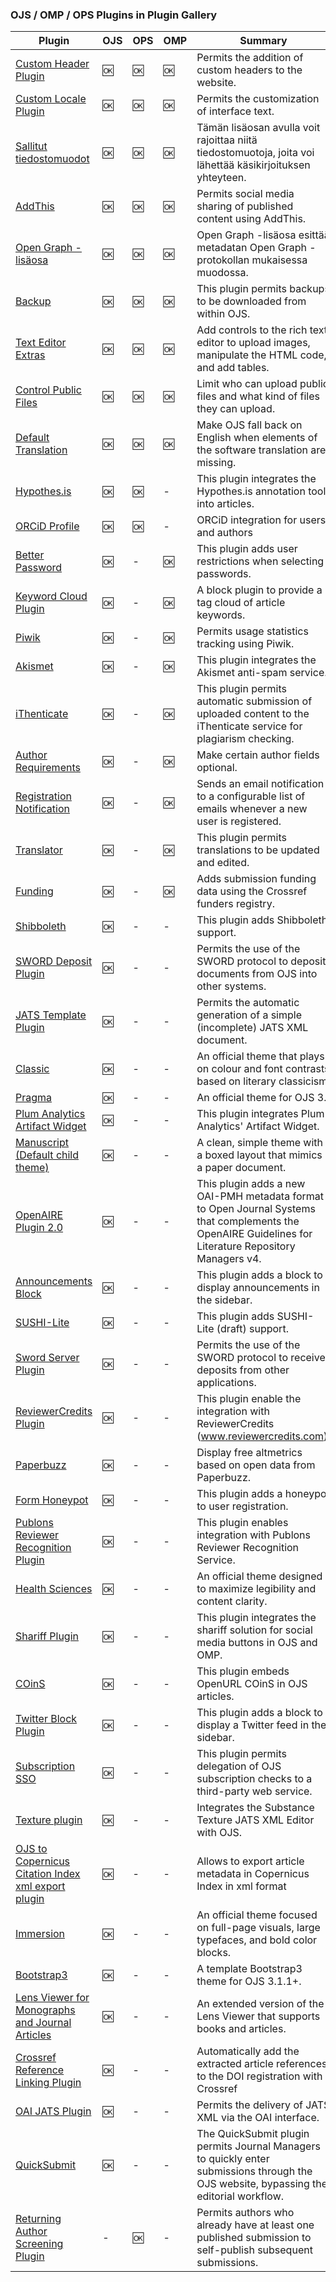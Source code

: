 ### OJS / OMP / OPS Plugins in Plugin Gallery
Plugin|OJS|OPS|OMP|Summary
|---|---|---|---|---
|[Custom Header Plugin](https://github.com/asmecher/customHeader/)|:ok:|:ok:|:ok:|Permits the addition of custom headers to the website.
|[Custom Locale Plugin](https://github.com/pkp/customLocale/)|:ok:|:ok:|:ok:|Permits the customization of interface text.
|[Sallitut tiedostomuodot](https://github.com/ajnyga/allowedUploads)|:ok:|:ok:|:ok:|Tämän lisäosan avulla voit rajoittaa niitä tiedostomuotoja, joita voi lähettää käsikirjoituksen yhteyteen.
|[AddThis](https://github.com/pkp/addThis)|:ok:|:ok:|:ok:|Permits social media sharing of published content using AddThis.
|[Open Graph -lisäosa](https://github.com/ajnyga/openGraph)|:ok:|:ok:|:ok:|Open Graph -lisäosa esittää metadatan Open Graph -protokollan mukaisessa muodossa.
|[Backup](https://github.com/asmecher/backup)|:ok:|:ok:|:ok:|This plugin permits backups to be downloaded from within OJS.
|[Text Editor Extras](https://github.com/pkp/textEditorExtras)|:ok:|:ok:|:ok:|Add controls to the rich text editor to upload images, manipulate the HTML code, and add tables.
|[Control Public Files](https://github.com/pkp/controlPublicFiles)|:ok:|:ok:|:ok:|Limit who can upload public files and what kind of files they can upload.
|[Default Translation](https://github.com/pkp/defaultTranslation)|:ok:|:ok:|:ok:|Make OJS fall back on English when elements of the software translation are missing.
|[Hypothes.is](https://github.com/asmecher/hypothesis)|:ok:|:ok:|-|This plugin integrates the Hypothes.is annotation tool into articles.
|[ORCiD Profile](https://github.com/pkp/orcidProfile)|:ok:|:ok:|-|ORCiD integration for users and authors
|[Better Password](https://github.com/ulsdevteam/pkp-betterPassword)|:ok:|-|:ok:|This plugin adds user restrictions when selecting passwords.
|[Keyword Cloud Plugin](https://github.com/lepidus/ojs3-keywordcloud-plugin)|:ok:|-|:ok:|A block plugin to provide a tag cloud of article keywords.
|[Piwik](https://github.com/pkp/piwik)|:ok:|-|:ok:|Permits usage statistics tracking using Piwik.
|[Akismet](https://github.com/ulsdevteam/pkp-akismet)|:ok:|-|:ok:|This plugin integrates the Akismet anti-spam service.
|[iThenticate](https://github.com/asmecher/plagiarism)|:ok:|-|:ok:|This plugin permits automatic submission of uploaded content to the iThenticate service for plagiarism checking.
|[Author Requirements](https://github.com/ewhanson/authorRequirements)|:ok:|-|:ok:|Make certain author fields optional.
|[Registration Notification](https://github.com/pkp/registrationNotification)|:ok:|-|:ok:|Sends an email notification to a configurable list of emails whenever a new user is registered.
|[Translator](https://github.com/pkp/translator)|:ok:|-|:ok:|This plugin permits translations to be updated and edited.
|[Funding](https://github.com/ajnyga/funding/)|:ok:|-|:ok:|Adds submission funding data using the Crossref funders registry.
|[Shibboleth](https://github.com/pkp/shibboleth)|:ok:|-|-|This plugin adds Shibboleth support.
|[SWORD Deposit Plugin](https://github.com/asmecher/sword/)|:ok:|-|-|Permits the use of the SWORD protocol to deposit documents from OJS into other systems.
|[JATS Template Plugin](https://github.com/pkp/jatsTemplate/)|:ok:|-|-|Permits the automatic generation of a simple (incomplete) JATS XML document.
|[Classic](https://github.com/pkp/classic)|:ok:|-|-|An official theme that plays on colour and font contrasts based on literary classicism.
|[Pragma](https://github.com/pkp/pragma)|:ok:|-|-|An official theme for OJS 3.
|[Plum Analytics Artifact Widget](https://github.com/ulsdevteam/ojs-plum-plugin)|:ok:|-|-|This plugin integrates Plum Analytics' Artifact Widget.
|[Manuscript (Default child theme)](https://github.com/NateWr/defaultManuscript)|:ok:|-|-|A clean, simple theme with a boxed layout that mimics a paper document.
|[OpenAIRE Plugin 2.0](https://github.com/ojsde/openAIRE)|:ok:|-|-|This plugin adds a new OAI-PMH metadata format to Open Journal Systems that complements the OpenAIRE Guidelines for Literature Repository Managers v4.
|[Announcements Block](https://github.com/RBoelter/announcementsBlock)|:ok:|-|-|This plugin adds a block to display announcements in the sidebar.
|[SUSHI-Lite](https://github.com/ulsdevteam/ojs-sushiLite-plugin)|:ok:|-|-|This plugin adds SUSHI-Lite (draft) support.
|[Sword Server Plugin](https://github.com/quoideneuf/swordServer)|:ok:|-|-|Permits the use of the SWORD protocol to receive deposits from other applications.
|[ReviewerCredits Plugin](https://github.com/4Science/reviewercredits-ojs)|:ok:|-|-|This plugin enable the integration with ReviewerCredits (www.reviewercredits.com).
|[Paperbuzz](https://github.com/pkp/paperbuzz)|:ok:|-|-|Display free altmetrics based on open data from Paperbuzz.
|[Form Honeypot](https://github.com/ulsdevteam/pkp-formHoneypot)|:ok:|-|-|This plugin adds a honeypot to user registration.
|[Publons Reviewer Recognition Plugin](https://github.com/publons/ojs_3_plugin/)|:ok:|-|-|This plugin enables integration with Publons Reviewer Recognition Service.
|[Health Sciences](https://github.com/pkp/healthSciences)|:ok:|-|-|An official theme designed to maximize legibility and content clarity.
|[Shariff Plugin](https://github.com/ojsde/shariff)|:ok:|-|-|This plugin integrates the shariff solution for social media buttons in OJS and OMP.
|[COinS](https://github.com/pkp/coins)|:ok:|-|-|This plugin embeds OpenURL COinS in OJS articles.
|[Twitter Block Plugin](https://github.com/RBoelter/ojs3-twitter-sidebar)|:ok:|-|-|This plugin adds a block to display a Twitter feed in the sidebar.
|[Subscription SSO](https://github.com/asmecher/subscriptionSSO)|:ok:|-|-|This plugin permits delegation of OJS subscription checks to a third-party web service.
|[Texture plugin](https://github.com/asmecher/texture)|:ok:|-|-|Integrates the Substance Texture JATS XML Editor with OJS.
|[OJS to Copernicus Citation Index xml export plugin](https://github.com/a-vodka/ojs_copernicus_export_plugin/)|:ok:|-|-|Allows to export article metadata in Copernicus Index in xml format
|[Immersion](https://github.com/pkp/immersion)|:ok:|-|-|An official theme focused on full-page visuals, large typefaces, and bold color blocks.
|[Bootstrap3](https://github.com/NateWr/bootstrap3)|:ok:|-|-|A template Bootstrap3 theme for OJS 3.1.1+.
|[Lens Viewer for Monographs and Journal Articles](https://github.com/withanage/lensGalleyBits)|:ok:|-|-|An extended version of the Lens Viewer that supports books and articles.
|[Crossref Reference Linking Plugin](https://github.com/pkp/crossrefReferenceLinking)|:ok:|-|-|Automatically add the extracted article references to the DOI registration with Crossref
|[OAI JATS Plugin](https://github.com/pkp/oaiJats/)|:ok:|-|-|Permits the delivery of JATS XML via the OAI interface.
|[QuickSubmit](https://github.com/pkp/quickSubmit)|:ok:|-|-|The QuickSubmit plugin permits Journal Managers to quickly enter submissions through the OJS website, bypassing the editorial workflow.
|[Returning Author Screening Plugin](https://github.com/pkp/returningAuthorScreening)|-|:ok:|-|Permits authors who already have at least one published submission to self-publish subsequent submissions.
